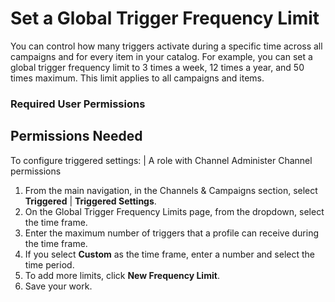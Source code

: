 

# Set a Global Trigger Frequency Limit

You can control how many triggers activate during a specific time across all
campaigns and for every item in your catalog. For example, you can set a
global trigger frequency limit to 3 times a week, 12 times a year, and 50
times maximum. This limit applies to all campaigns and items.

### Required User Permissions

Permissions Needed  
---  
To configure triggered settings: | A role with Channel Administer Channel permissions  
  
  1. From the main navigation, in the Channels & Campaigns section, select **Triggered** | **Triggered Settings**.
  2. On the Global Trigger Frequency Limits page, from the dropdown, select the time frame. 
  3. Enter the maximum number of triggers that a profile can receive during the time frame.
  4. If you select **Custom** as the time frame, enter a number and select the time period.
  5. To add more limits, click **New Frequency Limit**.
  6. Save your work.


